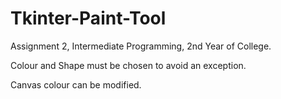 # Tkinter-Paint-Tool
Assignment 2, Intermediate Programming, 2nd Year of College.

Colour and Shape must be chosen to avoid an exception.

Canvas colour can be modified.
